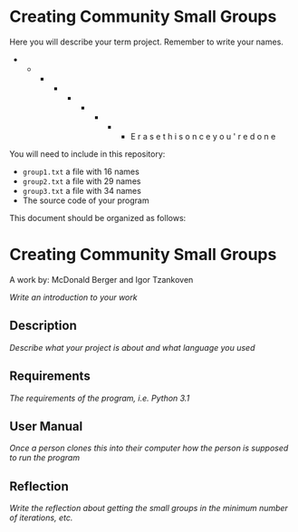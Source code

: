 # Creating Community Small Groups

Here you will describe your term project. Remember to write your names.

- - - - - - - - - E r a s e    t h i s    o n c e    y o u ' r e    d o n e 


You will need to include in this repository:
- `group1.txt` a file with 16 names
- `group2.txt` a file with 29 names
- `group3.txt` a file with 34 names
- The source code of your program

This document should be organized as follows:

# Creating Community Small Groups
A work by: McDonald Berger and Igor Tzankoven

*Write an introduction to your work*

## Description
*Describe what your project is about and what language you used*

## Requirements
*The requirements of the program, i.e. Python 3.1*

## User Manual
*Once a person clones this into their computer how the person is supposed to run the program*

## Reflection
*Write the reflection about getting the small groups in the minimum number of iterations, etc.*


